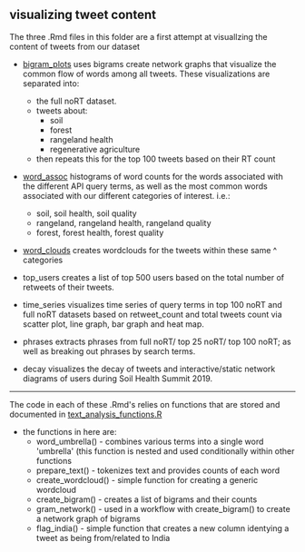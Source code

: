 ## visualizing tweet content  

The three .Rmd files in this folder are a first attempt at visuallzing the content of tweets from our dataset

* [bigram_plots](https://github.com/Science-for-Nature-and-People/soc-twitter/blob/master/tweet_content/bigram_plots.Rmd) uses bigrams create network graphs that visualize the common flow of words among all tweets.  These visualizations are separated into:  
  - the full noRT dataset. 
  - tweets about:
      - soil 
      - forest 
      - rangeland health
      - regenerative agriculture
   - then repeats this for the top 100 tweets based on their RT count
     
     
     
* [word_assoc](https://github.com/Science-for-Nature-and-People/soc-twitter/blob/master/tweet_content/word_assoc.Rmd) histograms of word counts for the words associated with the different API query terms, as well as the most common words associated with our different categories of interest. i.e.:
  - soil, soil health, soil quality
  - rangeland, rangeland health, rangeland quality
  - forest, forest health, forest quality 
    
      
* [word_clouds](https://github.com/Science-for-Nature-and-People/soc-twitter/blob/master/tweet_content/word_clouds.Rmd) creates wordclouds for the tweets within these same ^ categories 

* top_users creates a list of top 500 users based on the total number of retweets of their tweets.

* time_series visualizes time series of query terms in top 100 noRT and full noRT datasets based on retweet_count and total tweets count via scatter plot, line graph, bar graph and heat map.

* phrases extracts phrases from full noRT/ top 25 noRT/ top 100 noRT; as well as breaking out phrases by search terms. 

* decay visualizes the decay of tweets and interactive/static network diagrams of users during Soil Health Summit 2019.
 ***
 
The code in each of these .Rmd's relies on functions that are stored and documented in [text_analysis_functions.R](https://github.com/Science-for-Nature-and-People/soc-twitter/blob/master/text_analysis_functions.R)
  - the functions in here are:
    - word_umbrella() - combines various terms into a single word 'umbrella' (this function is nested and used conditionally within other functions
    - prepare_text() - tokenizes text and provides counts of each word
    - create_wordcloud() - simple function for creating a generic wordcloud
    - create_bigram() - creates a list of bigrams and their counts
    - gram_network() - used in a workflow with create_bigram() to create a network graph of bigrams
    - flag_india() - simple function that creates a new column identying a tweet as being from/related to India

